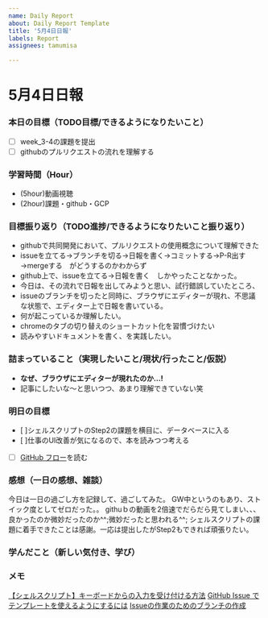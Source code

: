 ```yaml
---
name: Daily Report
about: Daily Report Template
title: '5月4日日報'
labels: Report
assignees: tamumisa

---
```


# 5月4日日報

### **本日の目標（TODO目標/できるようになりたいこと）**
- [ ] week_3-4の課題を提出
- [ ] githubのプルリクエストの流れを理解する

### **学習時間（Hour）**
- (5hour)動画視聴
- (2hour)課題・github・GCP

### **目標振り返り（TODO進捗/できるようになりたいこと振り返り）**
- githubで共同開発において、プルリクエストの使用概念について理解できた
- issueを立てる→ブランチを切る→日報を書く→コミットする→P-R出す→mergeする　がどうするのかわからず
- github上で、issueを立てる→日報を書く　しかやったことなかった。
- 今日は、その流れで日報を出してみようと思い、試行錯誤していたところ、
- issueのブランチを切ったと同時に、ブラウザにエディターが現れ、不思議な状態で、エディター上で日報を書いている。
- 何が起こっているか理解したい。
- chromeのタブの切り替えのショートカット化を習慣づけたい
- 読みやすいドキュメントを書く、を実践したい。

### **詰まっていること（実現したいこと/現状/行ったこと/仮説）**
- **なぜ、ブラウザにエディターが現れたのか…!**
- 記事にしたいな〜と思いつつ、あまり理解できていない笑

### **明日の目標**
- [ ]シェルスクリプトのStep2の課題を横目に、データベースに入る
- [ ]仕事のUI改善が気になるので、本を読みつつ考える
- [ ] [GitHub フロー](https://docs.github.com/ja/get-started/quickstart/github-flow)を読む

### **感想（一日の感想、雑談）**
今日は一日の過ごし方を記録して、過ごしてみた。
GW中というのもあり、ストイック度としてゼロだった。。
githuｂの動画を2倍速でだらだら見てしまい、、、良かったのか微妙だったのか^^;微妙だったと思われる^^;
シェルスクリプトの課題に着手できたことは感謝。一応は提出したがStep2もできれば頑張りたい。

### **学んだこと（新しい気付き、学び）**


### **メモ**
[【シェルスクリプト】キーボードからの入力を受け付ける方法](https://www.server-memo.net/shellscript/key_read.html)
[GitHub Issue でテンプレートを使えるようにするには](https://www.mitomex.blog/github-issue-template/)
[Issueの作業のためのブランチの作成](https://docs.github.com/ja/issues/tracking-your-work-with-issues/creating-a-branch-for-an-issue)